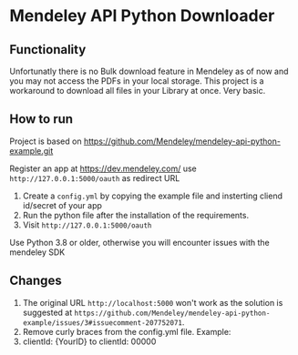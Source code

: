 # Mendeley API Python Downloader #

## Functionality

Unfortunatly there is no Bulk download feature in Mendeley as of now and you may not access the PDFs in your local storage.
This project is a workaround to download all files in your Library at once. Very basic.

## How to run

Project is based on https://github.com/Mendeley/mendeley-api-python-example.git

Register an app at https://dev.mendeley.com/ use `http://127.0.0.1:5000/oauth` as redirect URL

1. Create a `config.yml` by copying the example file and insterting cliend id/secret of your app
2. Run the python file after the installation of the requirements.
3. Visit `http://127.0.0.1:5000/oauth`

Use Python 3.8 or older, otherwise you will encounter issues with the mendeley SDK

## Changes

1. The original URL `http://localhost:5000` won't work as the solution is suggested at `https://github.com/Mendeley/mendeley-api-python-example/issues/3#issuecomment-207752071`.
2. Remove curly braces from the config.yml file. Example:
3.   clientId: {YourID} to clientId: 00000
